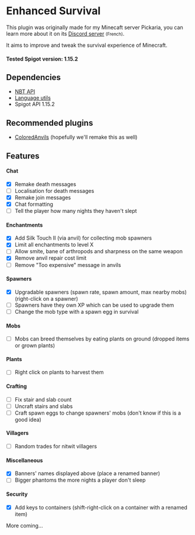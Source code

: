 # Enhanced Survival
This plugin was originally made for my Minecaft server Pickaria, you can learn more about it on its [Discord server](https://discord.gg/YR6fVaS) <small>(French)</small>.

It aims to improve and tweak the survival experience of Minecraft.

#### Tested Spigot version: 1.15.2

## Dependencies
- [NBT API](https://www.spigotmc.org/resources/nbt-api.7939/)
- [Language utils](https://www.spigotmc.org/resources/1-7-x-1-12-language-utils.8859/)
- Spigot API 1.15.2

## Recommended plugins
- [ColoredAnvils](https://www.spigotmc.org/resources/coloredanvils.2216/) (hopefully we'll remake this as well)

## Features

#### Chat
- [x] Remake death messages
- [ ] Localisation for death messages
- [x] Remake join messages
- [x] Chat formatting
- [ ] Tell the player how many nights they haven't slept

#### Enchantments
- [x] Add Silk Touch II (via anvil) for collecting mob spawners
- [x] Limit all enchantments to level X
- [ ] Allow smite, bane of arthropods and sharpness on the same weapon
- [x] Remove anvil repair cost limit
- [ ] Remove "Too expensive" message in anvils

#### Spawners
- [x] Upgradable spawners (spawn rate, spawn amount, max nearby mobs) (right-click on a spawner)
- [ ] Spawners have they own XP which can be used to upgrade them
- [ ] Change the mob type with a spawn egg in survival

#### Mobs
- [ ] Mobs can breed themselves by eating plants on ground (dropped items or grown plants)

#### Plants
- [ ] Right click on plants to harvest them

#### Crafting
- [ ] Fix stair and slab count
- [ ] Uncraft stairs and slabs
- [ ] Craft spawn eggs to change spawners' mobs (don't know if this is a good idea)

#### Villagers
- [ ] Random trades for nitwit villagers

#### Miscellaneous
- [x] Banners' names displayed above (place a renamed banner)
- [ ] Bigger phantoms the more nights a player don't sleep

#### Security
- [x] Add keys to containers (shift-right-click on a container with a renamed item)

More coming...